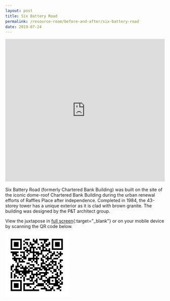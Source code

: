 ```yaml
---
layout: post
title: Six Battery Road
permalink: /resource-room/before-and-after/six-battery-road
date: 2019-07-24
---
```

<style>
/* On screens that are 3000px or less, set the height to 700px */
@media screen and (max-width: 3000px) {
  iframe {
    height: 550px;
  }
}

/* On screens that are 992px or less, set the height to 500px */
@media screen and (max-width: 992px) {
  iframe {
    height: 450px;
  }
}

/* On screens that are 600px or less, set the height to 300px */
@media screen and (max-width: 411px) {
	iframe{
		height: 350px;
	}
}
</style>

<center><iframe frameborder="0" class="juxtapose" src="https://cdn.knightlab.com/libs/juxtapose/latest/embed/index.html?uid=7c203934-ade4-11e9-b9b8-0edaf8f81e27" style="width: 100%; overflow: auto;"></iframe></center>

Six Battery Road (formerly Chartered Bank Building) was built on the site of the iconic dome-roof Chartered Bank Building during the urban renewal efforts of Raffles Place after independence. Completed in 1984, the 43-storey tower has a unique exterior as it is clad with brown granite. The building was designed by the P&T architect group.

View the juxtapose in [full screen](https://cdn.knightlab.com/libs/juxtapose/latest/embed/index.html?uid=7c203934-ade4-11e9-b9b8-0edaf8f81e27){:target="_blank"} or on your mobile device by scanning the QR code below.

<img src="/images/qr-staging-kallang-vr.png" alt="qr-staging-kallang-vr" style="width:200px;" />
